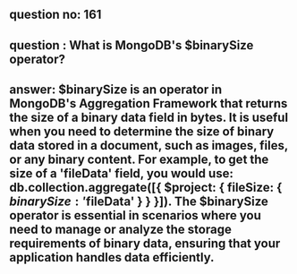 
      
## question no: 161

## question : What is MongoDB's $binarySize operator?

## answer: $binarySize is an operator in MongoDB's Aggregation Framework that returns the size of a binary data field in bytes. It is useful when you need to determine the size of binary data stored in a document, such as images, files, or any binary content. For example, to get the size of a 'fileData' field, you would use: db.collection.aggregate([{ $project: { fileSize: { $binarySize: '$fileData' } } }]). The $binarySize operator is essential in scenarios where you need to manage or analyze the storage requirements of binary data, ensuring that your application handles data efficiently.
      